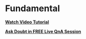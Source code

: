 # **Fundamental**

**[Watch Video Tutorial](https://www.youtube.com/c/YBIFoundation?sub_confirmation=1)**

**[Ask Doubt in FREE Live QnA Session](https://www.ybifoundation.org/session/live-qna-and-doubt-support)**
